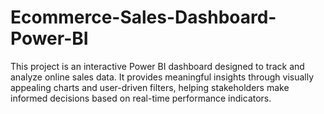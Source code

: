 # Ecommerce-Sales-Dashboard-Power-BI
This project is an interactive Power BI dashboard designed to track and analyze online sales data. It provides meaningful insights through visually appealing charts and user-driven filters, helping stakeholders make informed decisions based on real-time performance indicators.
